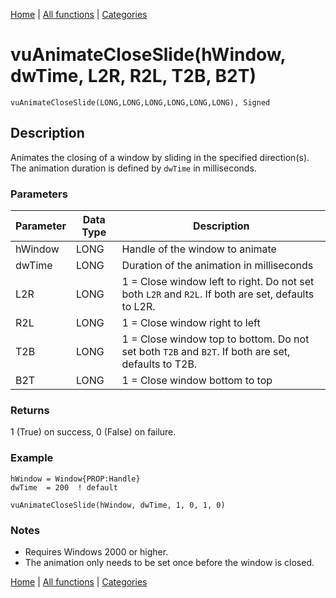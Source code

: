 [Home](../index.md) | [All functions](index.md) | [Categories](../categories/index.md)

# vuAnimateCloseSlide(hWindow, dwTime, L2R, R2L, T2B, B2T)

```Prototype
vuAnimateCloseSlide(LONG,LONG,LONG,LONG,LONG,LONG), Signed
```


## Description
Animates the closing of a window by sliding in the specified direction(s). The animation duration is defined by `dwTime` in milliseconds.

### Parameters

| Parameter | Data Type | Description                                                                 |
|-----------|-----------|-----------------------------------------------------------------------------|
| hWindow   | LONG      | Handle of the window to animate                                             |
| dwTime    | LONG      | Duration of the animation in milliseconds                                   |
| L2R       | LONG      | 1 = Close window left to right. Do not set both `L2R` and `R2L`. If both are set, defaults to L2R. |
| R2L       | LONG      | 1 = Close window right to left                                              |
| T2B       | LONG      | 1 = Close window top to bottom. Do not set both `T2B` and `B2T`. If both are set, defaults to T2B. |
| B2T       | LONG      | 1 = Close window bottom to top                                              |

### Returns
1 (True) on success, 0 (False) on failure.

### Example

```Clarion
hWindow = Window{PROP:Handle}
dwTime  = 200  ! default

vuAnimateCloseSlide(hWindow, dwTime, 1, 0, 1, 0)
```

### Notes
- Requires Windows 2000 or higher.  
- The animation only needs to be set once before the window is closed.

[Home](../index.md) | [All functions](index.md) | [Categories](../categories/index.md)
